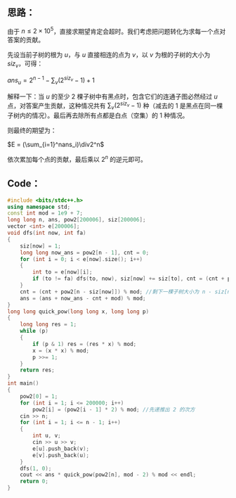 ## 思路：
由于 $n\le2\times10^5$，直接求期望肯定会超时。我们考虑把问题转化为求每一个点对答案的贡献。

先设当前子树的根为 $u$，与 $u$ 直接相连的点为 $v$，以 $v$ 为根的子树的大小为 $siz_v$，可得：

$ans_u = 2^{n-1}-\sum_v(2^{siz_v}-1)+1$

解释一下：当 $u$ 的至少 $2$ 棵子树中有黑点时，包含它们的连通子图必然经过 $u$ 点，对答案产生贡献，这种情况共有 $\sum_v(2^{siz_v}-1)$ 种（减去的 $1$ 是黑点在同一棵子树内的情况）。最后再去除所有点都是白点（空集）的 $1$ 种情况。

则最终的期望为：

$E = (\sum_{i=1}^nans_i)\div2^n$

依次累加每个点的贡献，最后乘以 $2^n$ 的逆元即可。
## Code：
```cpp
#include <bits/stdc++.h>
using namespace std;
const int mod = 1e9 + 7;
long long n, ans, pow2[200006], siz[200006];
vector <int> e[200006];
void dfs(int now, int fa)
{
	siz[now] = 1;
	long long now_ans = pow2[n - 1], cnt = 0;
	for (int i = 0; i < e[now].size(); i++)
	{
		int to = e[now][i];
		if (to != fa) dfs(to, now), siz[now] += siz[to], cnt = (cnt + pow2[siz[to]] - 1) % mod; //累加每棵子树的贡献
	}
	cnt = (cnt + pow2[n - siz[now]]) % mod; //剩下一棵子树大小为 n - siz[now]
	ans = (ans + now_ans - cnt + mod) % mod;
}
long long quick_pow(long long x, long long p)
{
	long long res = 1;
	while (p)
	{
		if (p & 1) res = (res * x) % mod;
		x = (x * x) % mod;
		p >>= 1;
	}
	return res;
}
int main()
{
	pow2[0] = 1;
	for (int i = 1; i <= 200000; i++)
		pow2[i] = (pow2[i - 1] * 2) % mod; //先递推出 2 的次方
	cin >> n;
	for (int i = 1; i <= n - 1; i++)
	{
		int u, v;
		cin >> u >> v;
		e[u].push_back(v);
		e[v].push_back(u);
	}
	dfs(1, 0);
	cout << ans * quick_pow(pow2[n], mod - 2) % mod << endl;
	return 0;
}

```